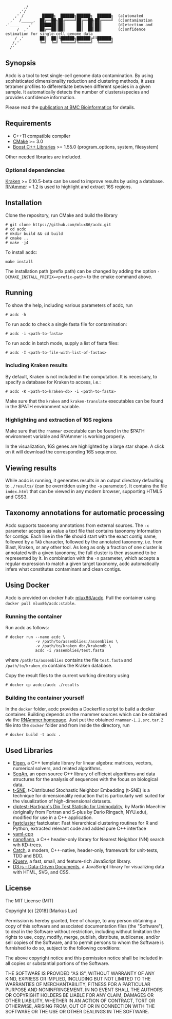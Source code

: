 ```
        ,/
      ,'/
    ,' /        █████╗  ██████╗██████╗  ██████╗  (a)utomated
  ,'  /_____,  ██╔══██╗██╔════╝██╔══██╗██╔════╝  (c)ontamination
.'____    ,'   ███████║██║     ██║  ██║██║       (d)etection and
     /  ,'     ██╔══██║██║     ██║  ██║██║       (c)onfidence estimation for single-cell genome data
    / ,'       ██║  ██║╚██████╗██████╔╝╚██████╗
   /,'         ╚═╝  ╚═╝ ╚═════╝╚═════╝  ╚═════╝
  /'
```

## Synopsis

Acdc is a tool to test single-cell genome data contamination. By using sophisticated dimensionality
reduction and clustering methods, it uses tetramer profiles to differentiate between different
species in a given sample. It automatically detects the number of clusters/species and provides
confidence information.

Please read the [publication at BMC Bioinformatics](https://bmcbioinformatics.biomedcentral.com/articles/10.1186/s12859-016-1397-7) for details.

## Requirements

* C++11 compatible compiler
* [CMake](https://cmake.org/) >= 3.0
* [Boost C++ Libraries](http://www.boost.org) >= 1.55.0 (program_options, system, filesystem)

Other needed libraries are included.

### Optional dependencies

[Kraken](https://github.com/DerrickWood/kraken) >= 0.10.5-beta can be used to improve results by using a database.
[RNAmmer](http://www.cbs.dtu.dk/services/RNAmmer/) = 1.2 is used to highlight and extract 16S regions.

## Installation

Clone the repository, run CMake and build the library

```
# git clone https://github.com/mlux86/acdc.git
# cd acdc
# mkdir build && cd build
# cmake ..
# make -j4
```

To install acdc:

```
make install
```

The installation path (prefix path) can be changed by adding the option `-DCMAKE_INSTALL_PREFIX=<prefix-path>` to the cmake command above.

## Running

To show the help, including various parameters of acdc, run

```
# acdc -h
```

To run acdc to check a single fasta file for contamination:

```
# acdc -i <path-to-fasta>
```

To run acdc in batch mode, supply a list of fasta files:

```
# acdc -I <path-to-file-with-list-of-fastas>
```

### Including Kraken results

By default, Kraken is not included in the computation. It is necessary, to specify a database for Kraken to access, i.e.:

```
# acdc -K <path-to-kraken-db> -i <path-to-fasta>
```

Make sure that the `kraken` and `kraken-translate` executables can be found in the $PATH environment variable.

### Highlighting and extraction of 16S regions

Make sure that the `rnammer` executable can be found in the $PATH environment variable and RNAmmer is working properly.

In the visualization, 16S genes are highlighted by a large star shape. A click on it will download the corresponding 16S sequence.

## Viewing results

While acdc is running, it generates results in an output directory defaulting to `./results/` (can be overridden using the `-o` parameter).
It contains the file `index.html` that can be viewed in any modern browser, supporting HTML5 and CSS3.

## Taxonomy annotations for automatic processing

Acdc supports taxonomy annotations from external sources. The `-x` parameter accepts as value a text file that contains taxonomy information for contigs. Each line in the file should start with the exact contig name, followed by a `TAB` character, followed by the annotated taxonomy, i.e. from Blast, Kraken, or any other tool. As long as only a fraction of one cluster is annotated with a given taxonomy, the full cluster is then assumed to be represented by it. In combination with the `-X` parameter, which accepts a regular expression to match a given target taxonomy, acdc automatically infers what constitutes contaminant and clean contigs.

## Using Docker 

Acdc is provided on docker hub: [mlux86/acdc](https://hub.docker.com/r/mlux86/acdc/). Pull the container using `docker pull mlux86/acdc:stable`.

### Running the container

Run acdc as follows:

```
# docker run --name acdc \
             -v /path/to/assemblies:/assemblies \
             -v /path/to/kraken_db:/krakendb \
             acdc -i /assemblies/test.fasta

```

where `/path/to/assemblies` contains the file `test.fasta` and `/path/to/kraken_db` contains the Kraken database. 

Copy the result files to the current working directory using

```
# docker cp acdc:/acdc ./results
```

### Building the container yourself

In the `docker` folder, acdc provides a Dockerfile script to build a docker container. Building
depends on the rnammer sources which can be obtained via the [RNAmmer
homepage](http://www.cbs.dtu.dk/services/RNAmmer/). Just put the obtained `rnammer-1.2.src.tar.Z`
file into the `docker` folder and from inside the directory, run

```
# docker build -t acdc .
```

## Used Libraries

* [Eigen](http://eigen.tuxfamily.org/), a C++ template library for linear algebra: matrices, vectors, numerical solvers, and related algorithms.
* [SeqAn](http://www.seqan.de/), an open source C++ library of efficient algorithms and data structures for the analysis of sequences with the focus on biological data.
* [t-SNE](https://lvdmaaten.github.io/tsne/), t-Distributed Stochastic Neighbor Embedding (t-SNE) is a technique for dimensionality reduction that is particularly well suited for the visualization of high-dimensional datasets.
* [diptest: Hartigan's Dip Test Statistic for Unimodality](https://cran.r-project.org/web/packages/diptest/), by Martin Maechler (originally from Fortran and S-plus by Dario Ringach, NYU.edu), modified for use in a C++ application.
* [fastcluster](http://danifold.net/fastcluster.html) fastcluster: Fast hierarchical clustering routines for R and Python, extracted relevant code and added pure C++ interface
* [yaml-cpp](https://github.com/jbeder/yaml-cpp)
* [nanoflann](https://github.com/jlblancoc/nanoflann), a C++ header-only library for Nearest Neighbor (NN) search wih KD-trees.
* [Catch](https://github.com/philsquared/Catch), a modern, C++-native, header-only, framework for unit-tests, TDD and BDD.
* [jQuery](https://jquery.com/), a fast, small, and feature-rich JavaScript library.
* [D3.js - Data-Driven Documents](https://d3js.org/), a JavaScript library for visualizing data with HTML, SVG, and CSS.

## License

The MIT License (MIT)

Copyright (c) [2018] [Markus Lux]

Permission is hereby granted, free of charge, to any person obtaining a copy
of this software and associated documentation files (the "Software"), to deal
in the Software without restriction, including without limitation the rights
to use, copy, modify, merge, publish, distribute, sublicense, and/or sell
copies of the Software, and to permit persons to whom the Software is
furnished to do so, subject to the following conditions:

The above copyright notice and this permission notice shall be included in all
copies or substantial portions of the Software.

THE SOFTWARE IS PROVIDED "AS IS", WITHOUT WARRANTY OF ANY KIND, EXPRESS OR
IMPLIED, INCLUDING BUT NOT LIMITED TO THE WARRANTIES OF MERCHANTABILITY,
FITNESS FOR A PARTICULAR PURPOSE AND NONINFRINGEMENT. IN NO EVENT SHALL THE
AUTHORS OR COPYRIGHT HOLDERS BE LIABLE FOR ANY CLAIM, DAMAGES OR OTHER
LIABILITY, WHETHER IN AN ACTION OF CONTRACT, TORT OR OTHERWISE, ARISING FROM,
OUT OF OR IN CONNECTION WITH THE SOFTWARE OR THE USE OR OTHER DEALINGS IN THE
SOFTWARE.
